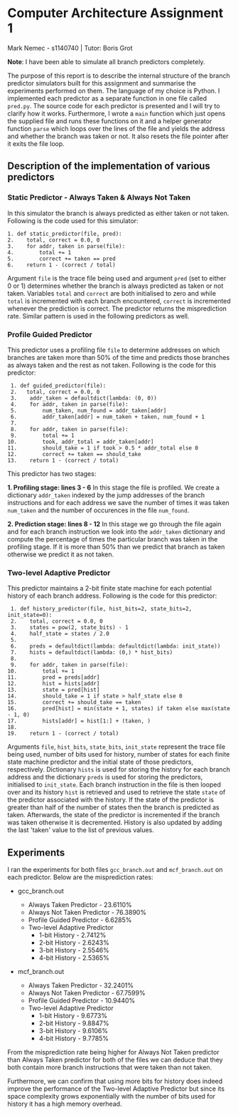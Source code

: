 # Computer Architecture Assignment 1

Mark Nemec - s1140740 | Tutor: Boris Grot

**Note**: I have been able to simulate all branch predictors completely.

The purpose of this report is to describe the internal structure of the branch predictor simulators built for this assignment and summarise the experiments performed on them. The language of my choice is Python. I implemented each predictor as a separate function in one file called `pred.py`. The source code for each predictor is presented and I will try to clarify how it works. Furthermore, I wrote a `main` function which just opens the supplied file and runs these functions on it and a helper generator function `parse` which loops over the lines of the file and yields the address and whether the branch was taken or not. It also resets the file pointer after it exits the file loop.

## Description of the implementation of various predictors

### Static Predictor - Always Taken & Always Not Taken
In this simulator the branch is always predicted as either taken or not taken. Following is the code used for this simulator:

    1. def static_predictor(file, pred):
    2.    total, correct = 0.0, 0
    3.    for addr, taken in parse(file):
    4.        total += 1
    5.        correct += taken == pred
    6.    return 1 - (correct / total)

Argument `file` is the trace file being used and argument `pred` (set to either 0 or 1) determines whether the branch is always predicted as taken or not taken. Variables `total` and `correct` are both initialised to zero and while `total` is incremented with each branch encountered, `correct` is incremented whenever the prediction is correct. The predictor returns the misprediction rate. Similar pattern is used in the following predictors as well.

### Profile Guided Predictor
This predictor uses a profiling file `file` to determine addresses on which branches are taken more than 50% of the time and predicts those branches as always taken and the rest as not taken. Following is the code for this predictor:

     1. def guided_predictor(file):
     2.   total, correct = 0.0, 0
     3.    addr_taken = defaultdict(lambda: (0, 0))
     4.    for addr, taken in parse(file):
     5.        num_taken, num_found = addr_taken[addr]
     6.        addr_taken[addr] = num_taken + taken, num_found + 1
     7.
     8.    for addr, taken in parse(file):
     9.        total += 1
    10.        took, addr_total = addr_taken[addr]
    11.        should_take = 1 if took > 0.5 * addr_total else 0
    12.        correct += taken == should_take
    13.    return 1 - (correct / total)

This predictor has two stages:

**1. Profiling stage: lines 3 - 6**
In this stage the file is profiled. We create a dictionary `addr_taken` indexed by the jump addresses of the branch instructions and for each address we save the number of times it was taken `num_taken` and the number of occurences in the file `num_found`.

**2. Prediction stage: lines 8 - 12**
In this stage we go through the file again and for each branch instruction we look into the `addr_taken` dictionary and compute the percentage of times the particular branch was taken in the profiling stage. If it is more than 50% than we predict that branch as taken otherwise we predict it as not taken.

### Two-level Adaptive Predictor
This predictor maintains a 2-bit finite state machine for each potential history of each branch address. Following is the code for this predictor:

     1. def history_predictor(file, hist_bits=2, state_bits=2, init_state=0):
     2.    total, correct = 0.0, 0
     3.    states = pow(2, state_bits) - 1
     4.    half_state = states / 2.0
     5.
     6.    preds = defaultdict(lambda: defaultdict(lambda: init_state))
     7.    hists = defaultdict(lambda: (0,) * hist_bits)
     8.
     9.    for addr, taken in parse(file):
    10.        total += 1
    11.        pred = preds[addr]
    12.        hist = hists[addr]
    13.        state = pred[hist]
    14.        should_take = 1 if state > half_state else 0
    15.        correct += should_take == taken
    16.        pred[hist] = min(state + 1, states) if taken else max(state - 1, 0)
    17.        hists[addr] = hist[1:] + (taken, )
    18.
    19.    return 1 - (correct / total)

Arguments `file`, `hist_bits`, `state_bits`, `init_state` represent the trace file being used, number of bits used for history, number of states for each finite state machine predictor and the initial state of those predictors, respectively. Dictionary `hists` is used for storing the history for each branch address and the dictionary `preds` is used for storing the predictors, initialised to `init_state`. Each branch instruction in the file is then looped over and its history `hist` is retrieved and used to retrieve the state `state` of the predictor associated with the history. If the state of the predictor is greater than half of the number of states then the branch is predicted as taken. Afterwards, the state of the predictor is incremented if the branch was taken otherwise it is decremented. History is also updated by adding the last 'taken' value to the list of previous values.

## Experiments
I ran the experiments for both files `gcc_branch.out` and `mcf_branch.out` on each predictor. Below are the misprediction rates:

 - gcc_branch.out
     - Always Taken Predictor - 23.6110%
     - Always Not Taken Predictor - 76.3890%
     - Profile Guided Predictor - 6.6285%
     - Two-level Adaptive Predictor
         - 1-bit History - 2.7412%
         - 2-bit History - 2.6243%
         - 3-bit History - 2.5546%
         - 4-bit History - 2.5365%

 - mcf_branch.out
     - Always Taken Predictor - 32.2401%
     - Always Not Taken Predictor - 67.7599%
     - Profile Guided Predictor - 10.9440%
     - Two-level Adaptive Predictor
         - 1-bit History - 9.6773%
         - 2-bit History - 9.8847%
         - 3-bit History - 9.6106%
         - 4-bit History - 9.7785%

From the misprediction rate being higher for Always Not Taken predictor than Always Taken predictor for both of the files we can deduce that they both contain more branch instructions that were taken than not taken.

Furthermore, we can confirm that using more bits for history does indeed improve the performance of the Two-level Adaptive Predictor but since its space complexity grows exponentially with the number of bits used for history it has a high memory overhead.

